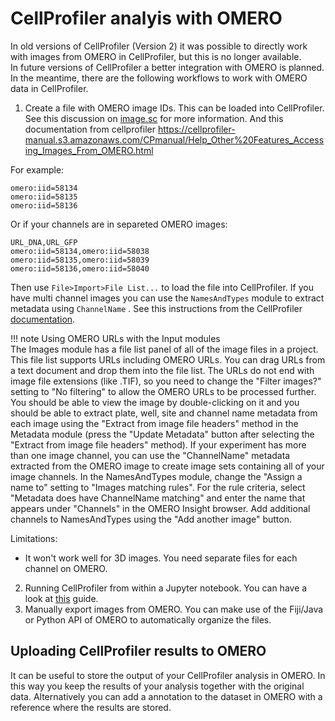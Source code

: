 # CellProfiler analyis with OMERO

In old versions of CellProfiler (Version 2) it was possible to directly work with images from OMERO in CellProfiler, but this is no longer available.    
In future versions of CellProfiler a better integration with OMERO is planned. In the meantime, there are the following workflows to work with OMERO data in CellProfiler.

1. Create a file with OMERO image IDs. This can be loaded into CellProfiler. See this discussion on [image.sc](https://forum.image.sc/t/establish-connection-between-omero-cellprofiler/22438/10) for more information. And this documentation from cellprofiler <https://cellprofiler-manual.s3.amazonaws.com/CPmanual/Help_Other%20Features_Accessing_Images_From_OMERO.html>

For example:
```
omero:iid=58134
omero:iid=58135
omero:iid=58136
```

Or if your channels are in separeted OMERO images:
```
URL_DNA,URL_GFP
omero:iid=58134,omero:iid=58038
omero:iid=58135,omero:iid=58039
omero:iid=58136,omero:iid=58040
```

Then use `File>Import>File List...` to load the file into CellProfiler. If you have multi channel images you can use the `NamesAndTypes` module to extract metadata using `ChannelName` . See this instructions from the CellProfiler [documentation](https://cellprofiler-manual.s3.amazonaws.com/CPmanual/Help_Other%20Features_Accessing_Images_From_OMERO.html).   

!!! note 
    Using OMERO URLs with the Input modules   
    The Images module has a file list panel of all of the image files in a project. This file list supports URLs including OMERO URLs. You can drag URLs from a text document and drop them into the file list. The URLs do not end with image file extensions (like .TIF), so you need to change the "Filter images?" setting to "No filtering" to allow the OMERO URLs to be processed further. You should be able to view the image by double-clicking on it and you should be able to extract plate, well, site and channel name metadata from each image using the "Extract from image file headers" method in the Metadata module (press the "Update Metadata" button after selecting the "Extract from image file headers" method). If your experiment has more than one image channel, you can use the "ChannelName" metadata extracted from the OMERO image to create image sets containing all of your image channels. In the NamesAndTypes module, change the "Assign a name to" setting to "Images matching rules". For the rule criteria, select "Metadata does have ChannelName matching" and enter the name that appears under "Channels" in the OMERO Insight browser. Add additional channels to NamesAndTypes using the "Add another image" button.

Limitations:
- It won't work well for 3D images. You need separate files for each channel on OMERO.

2. Running CellProfiler from within a Jupyter notebook. You can have a look at [this](https://omero-guides.readthedocs.io/en/latest/cellprofiler/docs/cellprofiler.html) guide.
3. Manually export images from OMERO. You can make use of the Fiji/Java or Python API of OMERO to automatically organize the files.

## Uploading CellProfiler results to OMERO
It can be useful to store the output of your CellProfiler analysis in OMERO. In this way you keep the results of your analysis together with the original data. Alternatively you can add a annotation to the dataset in OMERO with a reference where the results are stored. 
